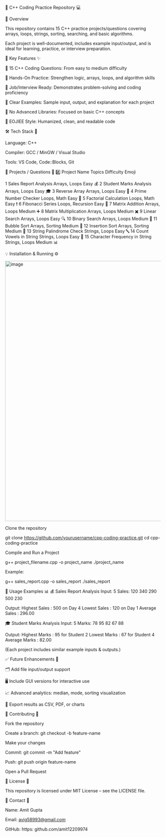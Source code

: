 📝 C++ Coding Practice Repository 💻

🚀 Overview

This repository contains 15 C++ practice projects/questions covering arrays, loops, strings, sorting, searching, and basic algorithms.

Each project is well-documented, includes example input/output, and is ideal for learning, practice, or interview preparation.

📌 Key Features ✨

🔹 15 C++ Coding Questions: From easy to medium difficulty

🔹 Hands-On Practice: Strengthen logic, arrays, loops, and algorithm skills

🔹 Job/Interview Ready: Demonstrates problem-solving and coding proficiency

🔹 Clear Examples: Sample input, output, and explanation for each project

🔹 No Advanced Libraries: Focused on basic C++ concepts

🔹 EOJIEE Style: Humanized, clean, and readable code

🛠️ Tech Stack 🧰

Language: C++

Compiler: GCC / MinGW / Visual Studio

Tools: VS Code, Code::Blocks, Git

📁 Projects / Questions 📝
#️⃣	Project Name	Topics	Difficulty	Emoji

1	Sales Report Analysis	Arrays, Loops	Easy	💰
2	Student Marks Analysis	Arrays, Loops	Easy	🎓
3	Reverse Array	Arrays, Loops	Easy	🔄
4	Prime Number Checker	Loops, Math	Easy	🔢
5	Factorial Calculation	Loops, Math	Easy	❗
6	Fibonacci Series	Loops, Recursion	Easy	🔁
7	Matrix Addition	Arrays, Loops	Medium	➕
8	Matrix Multiplication	Arrays, Loops	Medium	✖️
9	Linear Search	Arrays, Loops	Easy	🔍
10	Binary Search	Arrays, Loops	Medium	🧩
11	Bubble Sort	Arrays, Sorting	Medium	🫧
12	Insertion Sort	Arrays, Sorting	Medium	🧱
13	String Palindrome Check	Strings, Loops	Easy	🔤
14	Count Vowels in String	Strings, Loops	Easy	🎵
15	Character Frequency in String	Strings, Loops	Medium	📊

💡 Installation & Running ⚙️

<img width="836" height="840" alt="image" src="https://github.com/user-attachments/assets/5608b6f2-b22e-4d40-8153-391f6c28b4ac" />


Clone the repository

git clone https://github.com/yourusername/cpp-coding-practice.git
cd cpp-coding-practice


Compile and Run a Project

g++ project_filename.cpp -o project_name
./project_name


Example:

g++ sales_report.cpp -o sales_report
./sales_report

📖 Usage Examples 📊
💰 Sales Report Analysis
Input: 5
Sales: 120 340 290 500 230

Output:
Highest Sales : 500 on Day 4
Lowest  Sales : 120 on Day 1
Average Sales : 296.00

🎓 Student Marks Analysis
Input: 5
Marks: 78 95 82 67 88

Output:
Highest Marks : 95 for Student 2
Lowest  Marks : 67 for Student 4
Average Marks : 82.00


(Each project includes similar example inputs & outputs.)

✅ Future Enhancements 🌟

🗂 Add file input/output support

🖥 Include GUI versions for interactive use

📈 Advanced analytics: median, mode, sorting visualization

📝 Export results as CSV, PDF, or charts

📌 Contributing 🤝

Fork the repository

Create a branch: git checkout -b feature-name

Make your changes

Commit: git commit -m "Add feature"

Push: git push origin feature-name

Open a Pull Request

📜 License 🪪

This repository is licensed under MIT License – see the LICENSE file.

💬 Contact 📧

Name: Amit Gupta

Email: avig58993@gmail.com

GitHub: https: github.com/amit12209974
